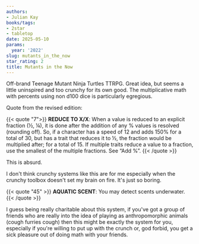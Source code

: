 ```yaml
---
authors:
- Julian Kay
books/tags:
- 2star
- tabletop
date: 2025-05-10
params:
  year: '2022'
slug: mutants_in_the_now
star_rating: 2
title: Mutants in the Now
---
```


Off-brand Teenage Mutant Ninja Turtles TTRPG. Great idea, but seems a little uninspired and too crunchy for its own good. The multiplicative math with percents using non d100 dice is particularly egregious.

<!--more-->

Quote from the revised edition:

{{< quote "7">}}
**REDUCE TO X/X**: When a value is reduced to an explicit fraction (½, ¼), it is done after the addition of any % values is resolved (rounding off). So, if a character has a speed of 12 and adds 150% for a total of 30, but has a trait that reduces it to ½, the fraction would be multiplied after; for a total of 15. If multiple traits reduce a value to a fraction, use the smallest of the multiple fractions. See “Add %”.
{{< /quote >}}

This is absurd.

I don't think crunchy systems like this are for me especially when the crunchy toolbox doesn't set my brain on fire. It's just so boring.

{{< quote "45" >}}
**AQUATIC SCENT**: You may detect scents underwater.
{{< /quote >}}

I guess being really charitable about this system, if you've got a group of friends who are really into the idea of playing as anthropomorphic animals (cough furries cough) then this might be exactly the system for you, especially if you're willing to put up with the crunch or, god forbid, you get a sick pleasure out of doing math with your friends.